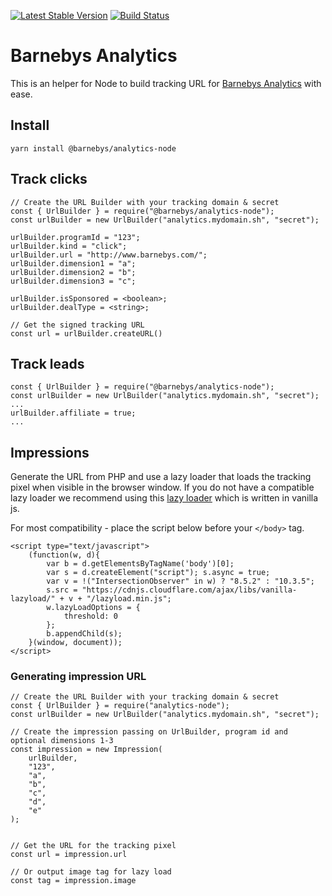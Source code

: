 [![Latest Stable Version](https://poser.pugx.org/barnebys/analytics-node/v/stable)](https://packagist.org/packages/barnebys/analytics-node)
[![Build Status](https://travis-ci.org/barnebys/analytics-node.svg?branch=master)](https://travis-ci.org/barnebys/analytics-node)

# Barnebys Analytics

This is an helper for Node to build tracking URL for [Barnebys Analytics](https://github.com/barnebys/analytics) with ease.

## Install

`yarn install @barnebys/analytics-node`

## Track clicks

```
// Create the URL Builder with your tracking domain & secret
const { UrlBuilder } = require("@barnebys/analytics-node");
const urlBuilder = new UrlBuilder("analytics.mydomain.sh", "secret");

urlBuilder.programId = "123";
urlBuilder.kind = "click";
urlBuilder.url = "http://www.barnebys.com/";
urlBuilder.dimension1 = "a";
urlBuilder.dimension2 = "b";
urlBuilder.dimension3 = "c";

urlBuilder.isSponsored = <boolean>;
urlBuilder.dealType = <string>;

// Get the signed tracking URL
const url = urlBuilder.createURL()
```

## Track leads

```
const { UrlBuilder } = require("@barnebys/analytics-node");
const urlBuilder = new UrlBuilder("analytics.mydomain.sh", "secret");
...
urlBuilder.affiliate = true;
...
```

## Impressions

Generate the URL from PHP and use a lazy loader that loads the tracking pixel
when visible in the browser window. If you do not have a compatible lazy loader we
recommend using this [lazy loader](https://github.com/verlok/lazyload) which is written in vanilla js.

For most compatibility - place the script below before your `</body>` tag.

```
<script type="text/javascript">
    (function(w, d){
        var b = d.getElementsByTagName('body')[0];
        var s = d.createElement("script"); s.async = true;
        var v = !("IntersectionObserver" in w) ? "8.5.2" : "10.3.5";
        s.src = "https://cdnjs.cloudflare.com/ajax/libs/vanilla-lazyload/" + v + "/lazyload.min.js";
        w.lazyLoadOptions = {
            threshold: 0
        };
        b.appendChild(s);
    }(window, document));
</script>
```

### Generating impression URL

```
// Create the URL Builder with your tracking domain & secret
const { UrlBuilder } = require("analytics-node");
const urlBuilder = new UrlBuilder("analytics.mydomain.sh", "secret");

// Create the impression passing on UrlBuilder, program id and optional dimensions 1-3
const impression = new Impression(
    urlBuilder,
    "123",
    "a",
    "b",
    "c",
    "d",
    "e"
);


// Get the URL for the tracking pixel
const url = impression.url

// Or output image tag for lazy load
const tag = impression.image

```
